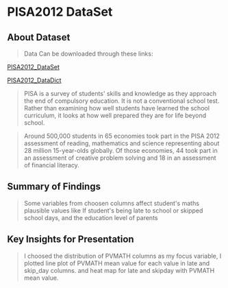 # PISA2012 DataSet

## About Dataset

>Data Can be downloaded through these links: 

[PISA2012_DataSet](https://s3.amazonaws.com/udacity-hosted-downloads/ud507/pisa2012.csv.zip) 

[PISA2012_DataDict](https://s3.amazonaws.com/udacity-hosted-downloads/ud507/pisadict2012.csv)

> PISA is a survey of students' skills and knowledge as they approach the end of compulsory education. 
It is not a conventional school test. Rather than examining how well students have learned the school curriculum, 
it looks at how well prepared they are for life beyond school.

>Around 500,000 students in 65 economies took part in the PISA 2012 assessment of reading, 
mathematics and science representing about 28 million 15-year-olds globally. Of those economies, 
44 took part in an assessment of creative problem solving and 18 in an assessment of financial literacy.



## Summary of Findings

> Some variables from choosen columns affect student's maths plausible values like 
If student's being late to school or skipped school days, 
and the education level of parents

## Key Insights for Presentation

> I choosed the distribution of PVMATH columns as my focus variable, I plotted line plot of PVMATH mean value for each value in late and skip_day columns.
and heat map for late and skipday with PVMATH mean value.
